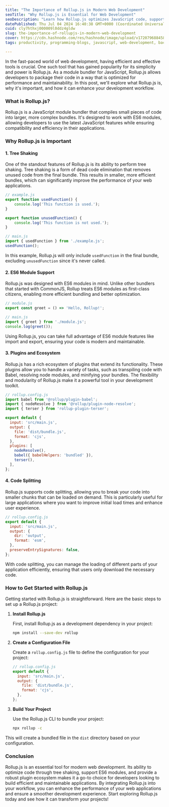 ```yaml
---
title: "The Importance of Rollup.js in Modern Web Development"
seoTitle: "Why Rollup.js is Essential for Web Development"
seoDescription: "Learn how Rollup.js optimizes JavaScript code, supports ES6 modules, benefits from plugins, and enhances web development efficiency"
datePublished: Thu Jul 04 2024 16:40:38 GMT+0000 (Coordinated Universal Time)
cuid: cly7hthxj000009l0ddz4gldw
slug: the-importance-of-rollupjs-in-modern-web-development
cover: https://cdn.hashnode.com/res/hashnode/image/upload/v1720796884583/b8921031-0146-4db3-a678-cadd8c55bfdf.png
tags: productivity, programming-blogs, javascript, web-development, backend, webdev, software-engineering, frontend-development, backend-developments

---
```


In the fast-paced world of web development, having efficient and effective tools is crucial. One such tool that has gained popularity for its simplicity and power is Rollup.js. As a module bundler for JavaScript, Rollup.js allows developers to package their code in a way that is optimized for performance and maintainability. In this post, we'll explore what Rollup.js is, why it's important, and how it can enhance your development workflow.

### What is Rollup.js?

Rollup.js is a JavaScript module bundler that compiles small pieces of code into larger, more complex bundles. It's designed to work with ES6 modules, allowing developers to use the latest JavaScript features while ensuring compatibility and efficiency in their applications.

### Why Rollup.js is Important

#### 1\. Tree Shaking

One of the standout features of Rollup.js is its ability to perform tree shaking. Tree shaking is a form of dead code elimination that removes unused code from the final bundle. This results in smaller, more efficient bundles, which can significantly improve the performance of your web applications.

```js
// example.js
export function usedFunction() {
    console.log('This function is used.');
}

export function unusedFunction() {
    console.log('This function is not used.');
}

// main.js
import { usedFunction } from './example.js';
usedFunction();
```

In this example, Rollup.js will only include `usedFunction` in the final bundle, excluding `unusedFunction` since it's never called.

#### 2\. ES6 Module Support

Rollup.js was designed with ES6 modules in mind. Unlike other bundlers that started with CommonJS, Rollup treats ES6 modules as first-class citizens, enabling more efficient bundling and better optimization.

```js
// module.js
export const greet = () => 'Hello, Rollup!';

// main.js
import { greet } from './module.js';
console.log(greet());
```

Using Rollup.js, you can take full advantage of ES6 module features like import and export, ensuring your code is modern and maintainable.

#### 3\. Plugins and Ecosystem

Rollup.js has a rich ecosystem of plugins that extend its functionality. These plugins allow you to handle a variety of tasks, such as transpiling code with Babel, resolving node modules, and minifying your bundles. The flexibility and modularity of Rollup.js make it a powerful tool in your development toolkit.

```js
// rollup.config.js
import babel from '@rollup/plugin-babel';
import { nodeResolve } from '@rollup/plugin-node-resolve';
import { terser } from 'rollup-plugin-terser';

export default {
  input: 'src/main.js',
  output: {
    file: 'dist/bundle.js',
    format: 'cjs',
  },
  plugins: [
    nodeResolve(),
    babel({ babelHelpers: 'bundled' }),
    terser(),
  ],
};
```

#### 4\. Code Splitting

Rollup.js supports code splitting, allowing you to break your code into smaller chunks that can be loaded on demand. This is particularly useful for large applications where you want to improve initial load times and enhance user experience.

```js
// rollup.config.js
export default {
  input: 'src/main.js',
  output: {
    dir: 'output',
    format: 'esm',
  },
  preserveEntrySignatures: false,
};
```

With code splitting, you can manage the loading of different parts of your application efficiently, ensuring that users only download the necessary code.

### How to Get Started with Rollup.js

Getting started with Rollup.js is straightforward. Here are the basic steps to set up a Rollup.js project:

1. **Install Rollup.js**
    
    First, install Rollup.js as a development dependency in your project:
    
    ```bash
    npm install --save-dev rollup
    ```
    
2. **Create a Configuration File**
    
    Create a `rollup.config.js` file to define the configuration for your project:
    
    ```js
    // rollup.config.js
    export default {
      input: 'src/main.js',
      output: {
        file: 'dist/bundle.js',
        format: 'cjs',
      },
    };
    ```
    
3. **Build Your Project**
    
    Use the Rollup.js CLI to bundle your project:
    
    ```bash
    npx rollup -c
    ```
    

This will create a bundled file in the `dist` directory based on your configuration.

### Conclusion

Rollup.js is an essential tool for modern web development. Its ability to optimize code through tree shaking, support ES6 modules, and provide a robust plugin ecosystem makes it a go-to choice for developers looking to build efficient and maintainable applications. By integrating Rollup.js into your workflow, you can enhance the performance of your web applications and ensure a smoother development experience. Start exploring Rollup.js today and see how it can transform your projects!